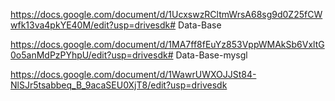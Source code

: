 
https://docs.google.com/document/d/1UcxswzRCltmWrsA68sg9d0Z25fCWwfk13va4pkYE40M/edit?usp=drivesdk# Data-Base

https://docs.google.com/document/d/1MA7ff8fEuYz853VppWMAkSb6VxltG0o5anMdPzPYhpU/edit?usp=drivesdk# Data-Base-mysgl

https://docs.google.com/document/d/1WawrUWXOJJSt84-NlSJr5tsabbeq_B_9acaSEU0XjT8/edit?usp=drivesdk
